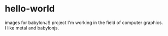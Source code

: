 # hello-world
images for babylonJS project
I'm working in the field of computer graphics.
I like metal and babylonjs.
